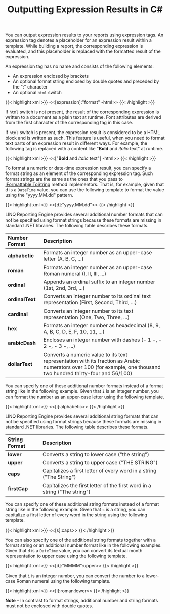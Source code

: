 ﻿---
title: Outputting Expression Results in C#
second_title: Aspose.Words for .NET
articleTitle: Outputting Expression Results
linktitle: Outputting Expression Results
description: "Output expression results using placeholder within a template when building a report in C#."
type: docs
weight: 20
url: /net/outputting-expression-results/
aliases: [/net/template-syntax/#outputting-expression-results]
---

You can output expression results to your reports using expression tags. An expression tag denotes a placeholder for an expression result within a template. While building a report, the corresponding expression is evaluated, and this placeholder is replaced with the formatted result of the expression. 

An expression tag has no name and consists of the following elements:

- An expression enclosed by brackets
- An optional format string enclosed by double quotes and preceded by the ":" character
- An optional `html` switch

{{< highlight xml >}}
<<[expression]:"format" -html>>
{{< /highlight >}}

If `html` switch is not present, the result of the corresponding expression is written to a document as a plain text at runtime. Font attributes are derived from the first character of the corresponding tag in this case.

If `html` switch is present, the expression result is considered to be a HTML block and is written as such. This feature is useful, when you need to format text parts of an expression result in different ways. For example, the following tag is replaced with a content like "**Bold** and *italic* text" at runtime.

{{< highlight xml >}}
<<["<b>Bold</b> and <i>italic</i> text"] -html>>
{{< /highlight >}}

To format a numeric or date-time expression result, you can specify a format string as an element of the corresponding expression tag. Such format strings are the same as the ones that you pass to [IFormattable.ToString](https://docs.microsoft.com/en-us/dotnet/api/system.iformattable.tostring?view=net-6.0) method implementors. That is, for example, given that d is a `DateTime` value, you can use the following template to format the value using the "yyyy.MM.dd" pattern.

{{< highlight xml >}}
<<[d]:"yyyy.MM.dd">>
{{< /highlight >}}

LINQ Reporting Engine provides several additional number formats that can not be specified using format strings because these formats are missing in standard .NET libraries. The following table describes these formats.

| Number Format | Description |
| :- | :- |
| **alphabetic** | Formats an integer number as an upper-case letter (A, B, C, ...) |
| **roman** | Formats an integer number as an upper-case Roman numeral (I, II, III, ...) |
| **ordinal** | Appends an ordinal suffix to an integer number (1st, 2nd, 3rd, ...) |
| **ordinalText** | Converts an integer number to its ordinal text representation (First, Second, Third, ...) |
| **cardinal** | Converts an integer number to its text representation (One, Two, Three, ...) |
| **hex** | Formats an integer number as hexadecimal (8, 9, A, B, C, D, E, F, 10, 11, ...) |
| **arabicDash** | Encloses an integer number with dashes (- 1 -, - 2 -, - 3 -, ...) |
| **dollarText** | Converts a numeric value to its text representation with its fraction as Arabic numerators over 100 (for example, one thousand two hundred thirty-four and 56/100) |

You can specify one of these additional number formats instead of a format string like in the following example. Given that `i` is an integer number, you can format the number as an upper-case letter using the following template.

{{< highlight xml >}}
<<[i]:alphabetic>>
{{< /highlight >}}

LINQ Reporting Engine provides several additional string formats that can not be specified using format strings because these formats are missing in standard .NET libraries. The following table describes these formats.

| String Format | Description |
| :- | :- |
| **lower** | Converts a string to lower case ("the string") |
| **upper** | Converts a string to upper case ("THE STRING") |
| **caps** | Capitalizes a first letter of every word in a string ("The String") |
| **firstCap** | Capitalizes the first letter of the first word in a string ("The string") |

You can specify one of these additional string formats instead of a format string like in the following example. Given that `s` is a string, you can capitalize a first letter of every word in the string using the following template.

{{< highlight xml >}}
<<[s]:caps>>
{{< /highlight >}}

You can also specify one of the additional string formats together with a format string or an additional number format like in the following examples. Given that `d` is a `DateTime` value, you can convert its textual month representation to upper case using the following template.

{{< highlight xml >}}
<<[d]:"MMMM":upper>>
{{< /highlight >}}

Given that `i` is an integer number, you can convert the number to a lower-case Roman numeral using the following template.

{{< highlight xml >}}
<<[i]:roman:lower>>
{{< /highlight >}}

**Note** – In contrast to format strings, additional number and string formats must not be enclosed with double quotes.

